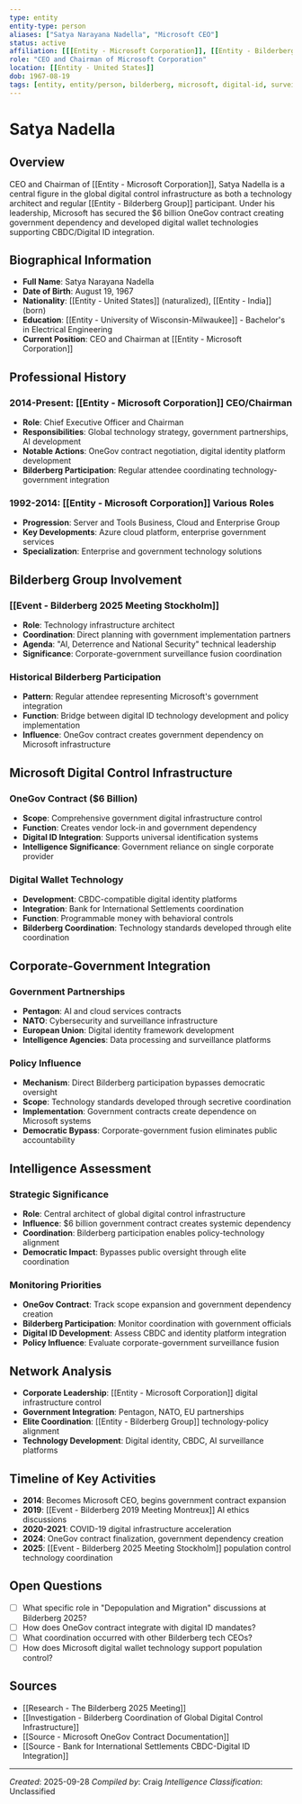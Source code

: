 ```yaml
---
type: entity
entity-type: person
aliases: ["Satya Narayana Nadella", "Microsoft CEO"]
status: active
affiliation: [[[Entity - Microsoft Corporation]], [[Entity - Bilderberg Group]]]
role: "CEO and Chairman of Microsoft Corporation"
location: [[Entity - United States]]
dob: 1967-08-19
tags: [entity, entity/person, bilderberg, microsoft, digital-id, surveillance]
---
```


# Satya Nadella

## Overview
CEO and Chairman of [[Entity - Microsoft Corporation]], Satya Nadella is a central figure in the global digital control infrastructure as both a technology architect and regular [[Entity - Bilderberg Group]] participant. Under his leadership, Microsoft has secured the $6 billion OneGov contract creating government dependency and developed digital wallet technologies supporting CBDC/Digital ID integration.

## Biographical Information
- **Full Name**: Satya Narayana Nadella
- **Date of Birth**: August 19, 1967
- **Nationality**: [[Entity - United States]] (naturalized), [[Entity - India]] (born)
- **Education**: [[Entity - University of Wisconsin-Milwaukee]] - Bachelor's in Electrical Engineering
- **Current Position**: CEO and Chairman at [[Entity - Microsoft Corporation]]

## Professional History
### 2014-Present: [[Entity - Microsoft Corporation]] CEO/Chairman
- **Role**: Chief Executive Officer and Chairman
- **Responsibilities**: Global technology strategy, government partnerships, AI development
- **Notable Actions**: OneGov contract negotiation, digital identity platform development
- **Bilderberg Participation**: Regular attendee coordinating technology-government integration

### 1992-2014: [[Entity - Microsoft Corporation]] Various Roles
- **Progression**: Server and Tools Business, Cloud and Enterprise Group
- **Key Developments**: Azure cloud platform, enterprise government services
- **Specialization**: Enterprise and government technology solutions

## Bilderberg Group Involvement

### [[Event - Bilderberg 2025 Meeting Stockholm]]
- **Role**: Technology infrastructure architect
- **Coordination**: Direct planning with government implementation partners
- **Agenda**: "AI, Deterrence and National Security" technical leadership
- **Significance**: Corporate-government surveillance fusion coordination

### Historical Bilderberg Participation
- **Pattern**: Regular attendee representing Microsoft's government integration
- **Function**: Bridge between digital ID technology development and policy implementation
- **Influence**: OneGov contract creates government dependency on Microsoft infrastructure

## Microsoft Digital Control Infrastructure

### OneGov Contract ($6 Billion)
- **Scope**: Comprehensive government digital infrastructure control
- **Function**: Creates vendor lock-in and government dependency
- **Digital ID Integration**: Supports universal identification systems
- **Intelligence Significance**: Government reliance on single corporate provider

### Digital Wallet Technology
- **Development**: CBDC-compatible digital identity platforms
- **Integration**: Bank for International Settlements coordination
- **Function**: Programmable money with behavioral controls
- **Bilderberg Coordination**: Technology standards developed through elite coordination

## Corporate-Government Integration

### Government Partnerships
- **Pentagon**: AI and cloud services contracts
- **NATO**: Cybersecurity and surveillance infrastructure
- **European Union**: Digital identity framework development
- **Intelligence Agencies**: Data processing and surveillance platforms

### Policy Influence
- **Mechanism**: Direct Bilderberg participation bypasses democratic oversight
- **Scope**: Technology standards developed through secretive coordination
- **Implementation**: Government contracts create dependence on Microsoft systems
- **Democratic Bypass**: Corporate-government fusion eliminates public accountability

## Intelligence Assessment

### Strategic Significance
- **Role**: Central architect of global digital control infrastructure
- **Influence**: $6 billion government contract creates systemic dependency
- **Coordination**: Bilderberg participation enables policy-technology alignment
- **Democratic Impact**: Bypasses public oversight through elite coordination

### Monitoring Priorities
- **OneGov Contract**: Track scope expansion and government dependency creation
- **Bilderberg Participation**: Monitor coordination with government officials
- **Digital ID Development**: Assess CBDC and identity platform integration
- **Policy Influence**: Evaluate corporate-government surveillance fusion

## Network Analysis
- **Corporate Leadership**: [[Entity - Microsoft Corporation]] digital infrastructure control
- **Government Integration**: Pentagon, NATO, EU partnerships
- **Elite Coordination**: [[Entity - Bilderberg Group]] technology-policy alignment
- **Technology Development**: Digital identity, CBDC, AI surveillance platforms

## Timeline of Key Activities
- **2014**: Becomes Microsoft CEO, begins government contract expansion
- **2019**: [[Event - Bilderberg 2019 Meeting Montreux]] AI ethics discussions
- **2020-2021**: COVID-19 digital infrastructure acceleration
- **2024**: OneGov contract finalization, government dependency creation
- **2025**: [[Event - Bilderberg 2025 Meeting Stockholm]] population control technology coordination

## Open Questions
- [ ] What specific role in "Depopulation and Migration" discussions at Bilderberg 2025?
- [ ] How does OneGov contract integrate with digital ID mandates?
- [ ] What coordination occurred with other Bilderberg tech CEOs?
- [ ] How does Microsoft digital wallet technology support population control?

## Sources
- [[Research - The Bilderberg 2025 Meeting]]
- [[Investigation - Bilderberg Coordination of Global Digital Control Infrastructure]]
- [[Source - Microsoft OneGov Contract Documentation]]
- [[Source - Bank for International Settlements CBDC-Digital ID Integration]]

---
*Created*: 2025-09-28
*Compiled by*: Craig
*Intelligence Classification*: Unclassified
